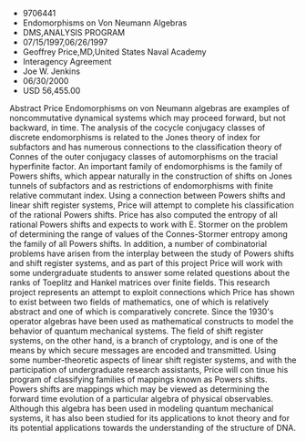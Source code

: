 
* 9706441
* Endomorphisms on Von Neumann Algebras
* DMS,ANALYSIS PROGRAM
* 07/15/1997,06/26/1997
* Geoffrey Price,MD,United States Naval Academy
* Interagency Agreement
* Joe W. Jenkins
* 06/30/2000
* USD 56,455.00

Abstract Price Endomorphisms on von Neumann algebras are examples of
noncommutative dynamical systems which may proceed forward, but not backward, in
time. The analysis of the cocycle conjugacy classes of discrete endomorphisms is
related to the Jones theory of index for subfactors and has numerous connections
to the classification theory of Connes of the outer conjugacy classes of
automorphisms on the tracial hyperfinite factor. An important family of
endomorphisms is the family of Powers shifts, which appear naturally in the
construction of shifts on Jones tunnels of subfactors and as restrictions of
endomorphisms with finite relative commutant index. Using a connection between
Powers shifts and linear shift register systems, Price will attempt to complete
his classification of the rational Powers shifts. Price has also computed the
entropy of all rational Powers shifts and expects to work with E. Stormer on the
problem of determining the range of values of the Connes-Stormer entropy among
the family of all Powers shifts. In addition, a number of combinatorial problems
have arisen from the interplay between the study of Powers shifts and shift
register systems, and as part of this project Price will work with some
undergraduate students to answer some related questions about the ranks of
Toeplitz and Hankel matrices over finite fields. This research project
represents an attempt to exploit connections which Price has shown to exist
between two fields of mathematics, one of which is relatively abstract and one
of which is comparatively concrete. Since the 1930's operator algebras have been
used as mathematical constructs to model the behavior of quantum mechanical
systems. The field of shift register systems, on the other hand, is a branch of
cryptology, and is one of the means by which secure messages are encoded and
transmitted. Using some number-theoretic aspects of linear shift register
systems, and with the participation of undergraduate research assistants, Price
will con tinue his program of classifying families of mappings known as Powers
shifts. Powers shifts are mappings which may be viewed as determining the
forward time evolution of a particular algebra of physical observables. Although
this algebra has been used in modeling quantum mechanical systems, it has also
been studied for its applications to knot theory and for its potential
applications towards the understanding of the structure of DNA.
